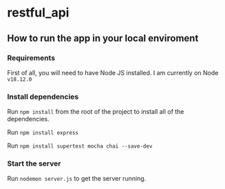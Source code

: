# restful_api

## How to run the app in your local enviroment 

### Requirements
First of all, you will need to have Node JS installed. I am currently on Node `v18.12.0`

### Install dependencies
Run `npm install` from the root of the project to install all of the dependencies. 

Run `npm install express` 

Run `npm install supertest mocha chai --save-dev`

### Start the server
Run `nodemon server.js` to get the server running. 



